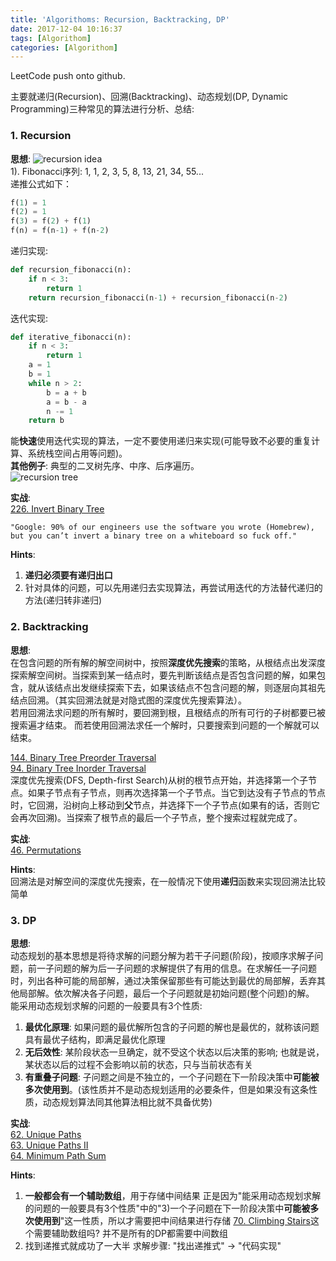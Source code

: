 ```yaml
---
title: 'Algorithoms: Recursion, Backtracking, DP'
date: 2017-12-04 10:16:37
tags: [Algorithom]
categories: [Algorithom]
---
```

LeetCode push onto github.

主要就递归(Recursion)、回溯(Backtracking)、动态规划(DP, Dynamic Programming)三种常见的算法进行分析、总结:
### 1. Recursion
**思想**:
![recursion idea](./recursion_idea.png)  
1). Fibonacci序列:
1, 1, 2, 3, 5, 8, 13, 21, 34, 55...  
递推公式如下：
```python
f(1) = 1
f(2) = 1
f(3) = f(2) + f(1)
f(n) = f(n-1) + f(n-2)
```
递归实现:
```python
def recursion_fibonacci(n):
    if n < 3:
        return 1
    return recursion_fibonacci(n-1) + recursion_fibonacci(n-2)
```
迭代实现:
```python
def iterative_fibonacci(n):
    if n < 3:
        return 1
    a = 1
    b = 1
    while n > 2:
        b = a + b
        a = b - a
        n -= 1
    return b
```
能**快速**使用迭代实现的算法，一定不要使用递归来实现(可能导致不必要的重复计算、系统栈空间占用等问题)。  
**其他例子**: 典型的二叉树先序、中序、后序遍历。  
![recursion tree](./recursion_tree.png)

**实战**:  
[226. Invert Binary Tree](https://leetcode.com/problems/invert-binary-tree/description/)
```
"Google: 90% of our engineers use the software you wrote (Homebrew), but you can’t invert a binary tree on a whiteboard so fuck off."
```
**Hints**:  
1. **递归必须要有递归出口**
2. 针对具体的问题，可以先用递归去实现算法，再尝试用迭代的方法替代递归的方法(递归转非递归)

### 2. Backtracking
**思想**:  
在包含问题的所有解的解空间树中，按照**深度优先搜索**的策略，从根结点出发深度探索解空间树。当探索到某一结点时，要先判断该结点是否包含问题的解，如果包含，就从该结点出发继续探索下去，如果该结点不包含问题的解，则逐层向其祖先结点回溯。（其实回溯法就是对隐式图的深度优先搜索算法）。  
若用回溯法求问题的所有解时，要回溯到根，且根结点的所有可行的子树都要已被搜索遍才结束。 而若使用回溯法求任一个解时，只要搜索到问题的一个解就可以结束。  

[144. Binary Tree Preorder Traversal](https://leetcode.com/problems/binary-tree-preorder-traversal/description/)  
[94. Binary Tree Inorder Traversal](https://leetcode.com/problems/binary-tree-inorder-traversal/description/)  
深度优先搜索(DFS, Depth-first Search)从树的根节点开始，并选择第一个子节点。如果子节点有子节点，则再次选择第一个子节点。当它到达没有子节点的节点时，它回溯，沿树向上移动到**父**节点，并选择下一个子节点(如果有的话，否则它会再次回溯)。当探索了根节点的最后一个子节点，整个搜索过程就完成了。

**实战**:  
[46. Permutations](https://leetcode.com/problems/permutations/description/)


**Hints**:  
回溯法是对解空间的深度优先搜索，在一般情况下使用**递归**函数来实现回溯法比较简单  

### 3. DP
**思想**:  
动态规划的基本思想是将待求解的问题分解为若干子问题(阶段)，按顺序求解子问题，前一子问题的解为后一子问题的求解提供了有用的信息。在求解任一子问题时，列出各种可能的局部解，通过决策保留那些有可能达到最优的局部解，丢弃其他局部解。依次解决各子问题，最后一个子问题就是初始问题(整个问题)的解。  
能采用动态规划求解的问题的一般要具有3个性质:  
1) **最优化原理**: 如果问题的最优解所包含的子问题的解也是最优的，就称该问题具有最优子结构，即满足最优化原理  
2) **无后效性**: 某阶段状态一旦确定，就不受这个状态以后决策的影响; 也就是说，某状态以后的过程不会影响以前的状态，只与当前状态有关  
3) **有重叠子问题**: 子问题之间是不独立的，一个子问题在下一阶段决策中**可能被多次使用到**。(该性质并不是动态规划适用的必要条件，但是如果没有这条性质，动态规划算法同其他算法相比就不具备优势)  

**实战**:  
[62. Unique Paths](https://leetcode.com/problems/unique-paths/description/)  
[63. Unique Paths II](https://leetcode.com/problems/unique-paths-ii/description/)  
[64. Minimum Path Sum](https://leetcode.com/problems/minimum-path-sum/description/)  

**Hints**:  
1. **一般都会有一个辅助数组**，用于存储中间结果
  正是因为"能采用动态规划求解的问题的一般要具有3个性质"中的"3)一个子问题在下一阶段决策中**可能被多次使用到**"这一性质，所以才需要把中间结果进行存储
  [70. Climbing Stairs](https://leetcode.com/problems/climbing-stairs/description/)这个需要辅助数组吗? 并不是所有的DP都需要中间数组
2. 找到递推式就成功了一大半
  求解步骤: "找出递推式" -> "代码实现"
